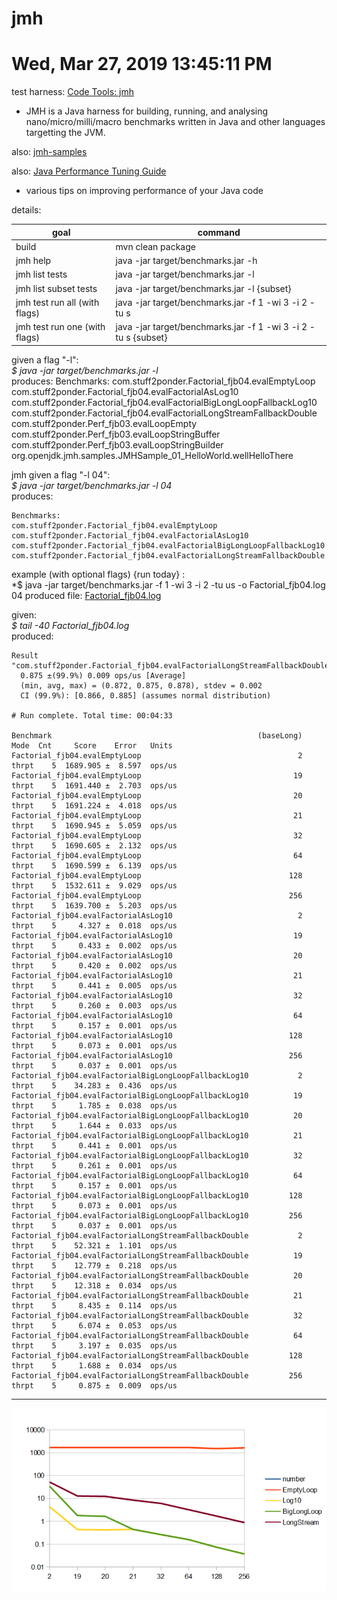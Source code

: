 # jmh
#
# Wed, Mar 27, 2019 13:45:11 PM
test harness:
[Code Tools: jmh](http://openjdk.java.net/projects/code-tools/jmh/) 

* JMH is a Java harness for building, running, and analysing nano/micro/milli/macro benchmarks written in Java and other languages targetting the JVM.

also:
[jmh-samples](http://hg.openjdk.java.net/code-tools/jmh/file/tip/jmh-samples/src/main/java/org/openjdk/jmh/samples/)

also:
[Java Performance Tuning Guide](http://java-performance.info/jmh/)

* various tips on improving performance of your Java code

details:

| goal                          | command                                                        | 
| ----------------------------- | -------------------------------------------------------------- | 
| build                         | mvn clean package                                              | 
| jmh help                      | java -jar target/benchmarks.jar -h                             | 
| jmh list tests                | java -jar target/benchmarks.jar -l                             | 
| jmh list subset tests         | java -jar target/benchmarks.jar -l {subset}                    | 
| jmh test run all (with flags) | java -jar target/benchmarks.jar -f 1 -wi 3 -i 2 -tu s          | 
| jmh test run one (with flags) | java -jar target/benchmarks.jar -f 1 -wi 3 -i 2 -tu s {subset} | 

given a flag "-l":    
*$ java -jar target/benchmarks.jar -l*  
produces:
    Benchmarks:
    com.stuff2ponder.Factorial_fjb04.evalEmptyLoop
    com.stuff2ponder.Factorial_fjb04.evalFactorialAsLog10
    com.stuff2ponder.Factorial_fjb04.evalFactorialBigLongLoopFallbackLog10
    com.stuff2ponder.Factorial_fjb04.evalFactorialLongStreamFallbackDouble
    com.stuff2ponder.Perf_fjb03.evalLoopEmpty
    com.stuff2ponder.Perf_fjb03.evalLoopStringBuffer
    com.stuff2ponder.Perf_fjb03.evalLoopStringBuilder
    org.openjdk.jmh.samples.JMHSample_01_HelloWorld.wellHelloThere

jmh given a flag "-l 04":  
*$ java -jar target/benchmarks.jar -l 04*  
produces:

    Benchmarks:  
    com.stuff2ponder.Factorial_fjb04.evalEmptyLoop
    com.stuff2ponder.Factorial_fjb04.evalFactorialAsLog10
    com.stuff2ponder.Factorial_fjb04.evalFactorialBigLongLoopFallbackLog10
    com.stuff2ponder.Factorial_fjb04.evalFactorialLongStreamFallbackDouble

example (with optional flags) {run today} :  
*$ java -jar target/benchmarks.jar -f 1 -wi 3 -i 2 -tu us -o Factorial_fjb04.log 04
produced file: [Factorial_fjb04.log](https://github.com/frankboller/watcher/blob/master/myJmh/Factorial_fjb04.log)  

given:  
*$ tail -40 Factorial_fjb04.log*  
produced:

    Result "com.stuff2ponder.Factorial_fjb04.evalFactorialLongStreamFallbackDouble":
      0.875 ±(99.9%) 0.009 ops/us [Average]
      (min, avg, max) = (0.872, 0.875, 0.878), stdev = 0.002
      CI (99.9%): [0.866, 0.885] (assumes normal distribution)

    # Run complete. Total time: 00:04:33

    Benchmark                                              (baseLong)   Mode  Cnt     Score    Error   Units
    Factorial_fjb04.evalEmptyLoop                                   2  thrpt    5  1689.905 ±  8.597  ops/us
    Factorial_fjb04.evalEmptyLoop                                  19  thrpt    5  1691.440 ±  2.703  ops/us
    Factorial_fjb04.evalEmptyLoop                                  20  thrpt    5  1691.224 ±  4.018  ops/us
    Factorial_fjb04.evalEmptyLoop                                  21  thrpt    5  1690.945 ±  5.059  ops/us
    Factorial_fjb04.evalEmptyLoop                                  32  thrpt    5  1690.605 ±  2.132  ops/us
    Factorial_fjb04.evalEmptyLoop                                  64  thrpt    5  1690.599 ±  6.139  ops/us
    Factorial_fjb04.evalEmptyLoop                                 128  thrpt    5  1532.611 ±  9.029  ops/us
    Factorial_fjb04.evalEmptyLoop                                 256  thrpt    5  1639.700 ±  5.203  ops/us
    Factorial_fjb04.evalFactorialAsLog10                            2  thrpt    5     4.327 ±  0.018  ops/us
    Factorial_fjb04.evalFactorialAsLog10                           19  thrpt    5     0.433 ±  0.002  ops/us
    Factorial_fjb04.evalFactorialAsLog10                           20  thrpt    5     0.420 ±  0.002  ops/us
    Factorial_fjb04.evalFactorialAsLog10                           21  thrpt    5     0.441 ±  0.005  ops/us
    Factorial_fjb04.evalFactorialAsLog10                           32  thrpt    5     0.260 ±  0.003  ops/us
    Factorial_fjb04.evalFactorialAsLog10                           64  thrpt    5     0.157 ±  0.001  ops/us
    Factorial_fjb04.evalFactorialAsLog10                          128  thrpt    5     0.073 ±  0.001  ops/us
    Factorial_fjb04.evalFactorialAsLog10                          256  thrpt    5     0.037 ±  0.001  ops/us
    Factorial_fjb04.evalFactorialBigLongLoopFallbackLog10           2  thrpt    5    34.283 ±  0.436  ops/us
    Factorial_fjb04.evalFactorialBigLongLoopFallbackLog10          19  thrpt    5     1.785 ±  0.038  ops/us
    Factorial_fjb04.evalFactorialBigLongLoopFallbackLog10          20  thrpt    5     1.644 ±  0.033  ops/us
    Factorial_fjb04.evalFactorialBigLongLoopFallbackLog10          21  thrpt    5     0.441 ±  0.001  ops/us
    Factorial_fjb04.evalFactorialBigLongLoopFallbackLog10          32  thrpt    5     0.261 ±  0.001  ops/us
    Factorial_fjb04.evalFactorialBigLongLoopFallbackLog10          64  thrpt    5     0.157 ±  0.001  ops/us
    Factorial_fjb04.evalFactorialBigLongLoopFallbackLog10         128  thrpt    5     0.073 ±  0.001  ops/us
    Factorial_fjb04.evalFactorialBigLongLoopFallbackLog10         256  thrpt    5     0.037 ±  0.001  ops/us
    Factorial_fjb04.evalFactorialLongStreamFallbackDouble           2  thrpt    5    52.321 ±  1.101  ops/us
    Factorial_fjb04.evalFactorialLongStreamFallbackDouble          19  thrpt    5    12.779 ±  0.218  ops/us
    Factorial_fjb04.evalFactorialLongStreamFallbackDouble          20  thrpt    5    12.318 ±  0.034  ops/us
    Factorial_fjb04.evalFactorialLongStreamFallbackDouble          21  thrpt    5     8.435 ±  0.114  ops/us
    Factorial_fjb04.evalFactorialLongStreamFallbackDouble          32  thrpt    5     6.074 ±  0.053  ops/us
    Factorial_fjb04.evalFactorialLongStreamFallbackDouble          64  thrpt    5     3.197 ±  0.035  ops/us
    Factorial_fjb04.evalFactorialLongStreamFallbackDouble         128  thrpt    5     1.688 ±  0.034  ops/us
    Factorial_fjb04.evalFactorialLongStreamFallbackDouble         256  thrpt    5     0.875 ±  0.009  ops/us

----
![Factorial_fjb04.png](/myJmh/images/Factorial_fjb04.png "Factorial_fjb04.png")
